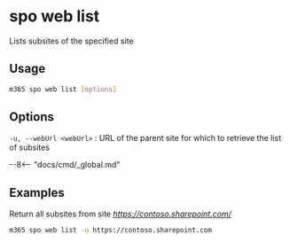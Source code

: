 # spo web list

Lists subsites of the specified site

## Usage

```sh
m365 spo web list [options]
```

## Options

`-u, --webUrl <webUrl>`
: URL of the parent site for which to retrieve the list of subsites

--8<-- "docs/cmd/_global.md"

## Examples

Return all subsites from site _https://contoso.sharepoint.com/_

```sh
m365 spo web list -u https://contoso.sharepoint.com
```